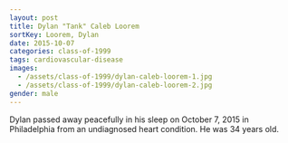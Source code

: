 ```yaml
---
layout: post
title: Dylan "Tank" Caleb Loorem
sortKey: Loorem, Dylan
date: 2015-10-07
categories: class-of-1999
tags: cardiovascular-disease
images:
  - /assets/class-of-1999/dylan-caleb-loorem-1.jpg
  - /assets/class-of-1999/dylan-caleb-loorem-2.jpg
gender: male
---
```

Dylan passed away peacefully in his sleep on October 7, 2015 in Philadelphia from an undiagnosed heart condition.  He was 34 years old.
